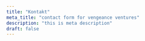 ```yaml
---
title: "Kontakt"
meta_title: "contact form for vengeance ventures"
description: "this is meta description"
draft: false
---
```

